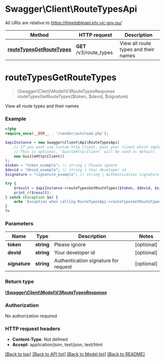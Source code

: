 # Swagger\Client\RouteTypesApi

All URIs are relative to *https://timetableapi.ptv.vic.gov.au/*

Method | HTTP request | Description
------------- | ------------- | -------------
[**routeTypesGetRouteTypes**](RouteTypesApi.md#routetypesgetroutetypes) | **GET** /v3/route_types | View all route types and their names

# **routeTypesGetRouteTypes**
> \Swagger\Client\Model\V3RouteTypesResponse routeTypesGetRouteTypes($token, $devid, $signature)

View all route types and their names

### Example
```php
<?php
require_once(__DIR__ . '/vendor/autoload.php');

$apiInstance = new Swagger\Client\Api\RouteTypesApi(
    // If you want use custom http client, pass your client which implements `GuzzleHttp\ClientInterface`.
    // This is optional, `GuzzleHttp\Client` will be used as default.
    new GuzzleHttp\Client()
);
$token = "token_example"; // string | Please ignore
$devid = "devid_example"; // string | Your developer id
$signature = "signature_example"; // string | Authentication signature for request

try {
    $result = $apiInstance->routeTypesGetRouteTypes($token, $devid, $signature);
    print_r($result);
} catch (Exception $e) {
    echo 'Exception when calling RouteTypesApi->routeTypesGetRouteTypes: ', $e->getMessage(), PHP_EOL;
}
?>
```

### Parameters

Name | Type | Description  | Notes
------------- | ------------- | ------------- | -------------
 **token** | **string**| Please ignore | [optional]
 **devid** | **string**| Your developer id | [optional]
 **signature** | **string**| Authentication signature for request | [optional]

### Return type

[**\Swagger\Client\Model\V3RouteTypesResponse**](../Model/V3RouteTypesResponse.md)

### Authorization

No authorization required

### HTTP request headers

 - **Content-Type**: Not defined
 - **Accept**: application/json, text/json, text/html

[[Back to top]](#) [[Back to API list]](../../README.md#documentation-for-api-endpoints) [[Back to Model list]](../../README.md#documentation-for-models) [[Back to README]](../../README.md)

